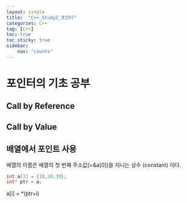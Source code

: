 ```yaml
---
layout: single
title:  "C++_Study2_포인터"
categories: C++
tag: [C++]
toc: true
toc_sticky: true
sidebar:
    nav: "counts"
---
```

# 포인터의 기초 공부

## Call by Reference


## Call by Value


## 배열에서 포인트 사용
배열의 이름은 배열의 첫 번째 주소값(=&a[0])을 지니는 상수 (constant) 이다.
    
```cpp
int a[3] = {10,20,30};
int* ptr = a;

 ```
a[i] = *(ptr+i)



